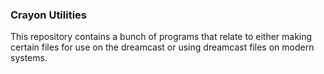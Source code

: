 ### Crayon Utilities

This repository contains a bunch of programs that relate to either making certain files for use on the dreamcast or using dreamcast files on modern systems.
